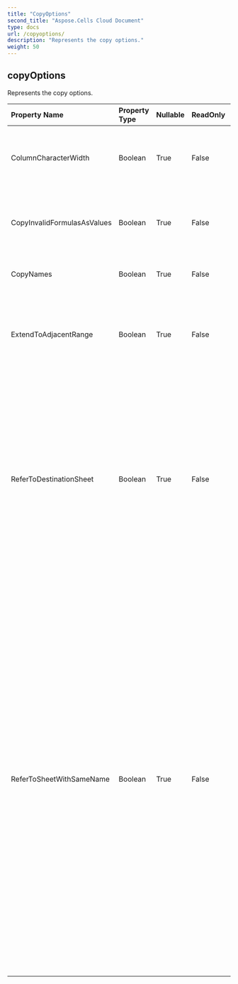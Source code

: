 ```yaml
---
title: "CopyOptions"
second_title: "Aspose.Cells Cloud Document"
type: docs
url: /copyoptions/
description: "Represents the copy options."
weight: 50
---
```


## **copyOptions**

Represents the copy options. 

| Property Name | Property Type | Nullable |  ReadOnly | DefaultValue | Description | 
| :- | :- | :- |:- |  :- | :- |
| ColumnCharacterWidth | Boolean | True |  False |  | Indicates whether copying column width in unit of characters.  |  
| CopyInvalidFormulasAsValues | Boolean | True |  False |  | If the formula is not valid for the dest destination, only copy values.  |  
| CopyNames | Boolean | True |  False |  | Indicates whether copying the names.  |  
| ExtendToAdjacentRange | Boolean | True |  False |  | Indicates whether extend ranges when copying the range to adjacent range.  |  
| ReferToDestinationSheet | Boolean | True |  False |  | When copying the range in the same file and the chart refers to the source sheet,            False means the copied chart's data source will not be changed.            True means the copied chart's data source refers to the destination sheet.  |  
| ReferToSheetWithSameName | Boolean | True |  False |  | In ms excel, when copying formulas which refer to other worksheets while copying a worksheet to another one,            the copied formulas should refer to source workbook.            However, for some situations user may need the copied formulas refer to worksheets with the same name            in the same workbook, such as when those worksheets have been copied before this copy operation,            then this property should be kept as true.  |  

